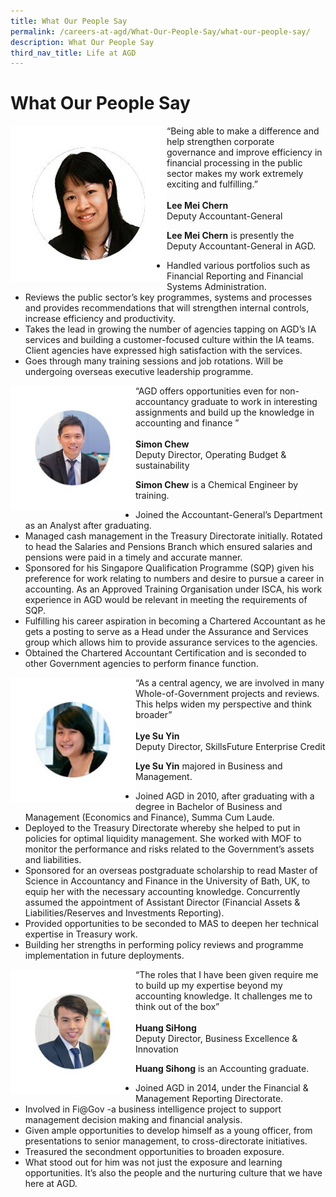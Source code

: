 ```yaml
---
title: What Our People Say
permalink: /careers-at-agd/What-Our-People-Say/what-our-people-say/
description: What Our People Say
third_nav_title: Life at AGD
---
```

What Our People Say
===================
<img src="/images/CareersAGD/What%20Our%20People%20Say/wops-12.jpg" alt="Lee Mei Chern" style="width:auto" align="left">“Being able to make a difference and help strengthen corporate governance and improve efficiency in financial processing in the public sector makes my work extremely exciting and fulfilling.” <br> <br> **Lee Mei Chern**<br>Deputy Accountant-General

**Lee Mei Chern**&nbsp;is presently the Deputy Accountant-General in AGD.

*   Handled various portfolios such as Financial Reporting and Financial Systems Administration.
*   Reviews the public sector’s key programmes, systems and processes and provides recommendations that will strengthen internal controls, increase efficiency and productivity.
*   Takes the lead in growing the number of agencies tapping on AGD’s IA services and building a customer-focused culture within the IA teams. Client agencies have expressed high satisfaction with the services.
*   Goes through many training sessions and job rotations. Will be undergoing overseas executive leadership programme.

 <img src="/images/CareersAGD/What%20Our%20People%20Say/wops-22.jpg" alt="Simon Chew" style="width:200px;height:200px;" align="left">“AGD offers opportunities even for non-accountancy graduate to work in interesting assignments and build up the knowledge in accounting and finance ” <br><br>**Simon Chew**<br>Deputy Director, Operating Budget &amp; sustainability
 

**Simon Chew**&nbsp;is a Chemical Engineer by training.

*   Joined the Accountant-General’s Department as an Analyst after graduating.
*   Managed cash management in the Treasury Directorate initially. Rotated to head the Salaries and Pensions Branch which ensured salaries and pensions were paid in a timely and accurate manner.
*   Sponsored for his Singapore Qualification Programme (SQP) given his preference for work relating to numbers and desire to pursue a career in accounting. As an Approved Training Organisation under ISCA, his work experience in AGD would be relevant in meeting the requirements of SQP.
*   Fulfilling his career aspiration in becoming a Chartered Accountant as he gets a posting to serve as a Head under the Assurance and Services group which allows him to provide assurance services to the agencies.
*   Obtained the Chartered Accountant Certification and is seconded to other Government agencies to perform finance function.

<img src="/images/CareersAGD/What%20Our%20People%20Say/wops-33.jpg" alt="Lye Su Yin" style="width:200px;height:200px;" align="left">“As a central agency, we are involved in many Whole-of-Government projects and reviews. This helps widen my perspective and think broader” <br> <br> **Lye Su Yin**<br>Deputy Director, SkillsFuture Enterprise Credit


**Lye Su Yin**&nbsp;majored in Business and Management.

*   Joined AGD in 2010, after graduating with a degree in Bachelor of Business and Management (Economics and Finance), Summa Cum Laude.
*   Deployed to the Treasury Directorate whereby she helped to put in policies for optimal liquidity management. She worked with MOF to monitor the performance and risks related to the Government’s assets and liabilities.
*   Sponsored for an overseas postgraduate scholarship to read Master of Science in Accountancy and Finance in the University of Bath, UK, to equip her with the necessary accounting knowledge. Concurrently assumed the appointment of Assistant Director (Financial Assets &amp; Liabilities/Reserves and Investments Reporting).
*   Provided opportunities to be seconded to MAS to deepen her technical expertise in Treasury work.
*   Building her strengths in performing policy reviews and programme implementation in future deployments.

<img src="/images/CareersAGD/What%20Our%20People%20Say/wops-44.jpg" alt="Huang SiHong" style="width:200px;height:200px;" align="left">“The roles that I have been given require me to build up my expertise beyond my accounting knowledge. It challenges me to think out of the box” <br> <br> **Huang SiHong**<br>Deputy Director, Business Excellence &amp; Innovation



**Huang Sihong**&nbsp;is an Accounting graduate.

*   Joined AGD in 2014, under the Financial &amp; Management Reporting Directorate.
*   Involved in Fi@Gov -a business intelligence project to support management decision making and financial analysis.
*   Given ample opportunities to develop himself as a young officer, from presentations to senior management, to cross-directorate initiatives.
*   Treasured the secondment opportunities to broaden exposure.
*   What stood out for him was not just the exposure and learning opportunities. It’s also the people and the nurturing culture that we have here at AGD.
